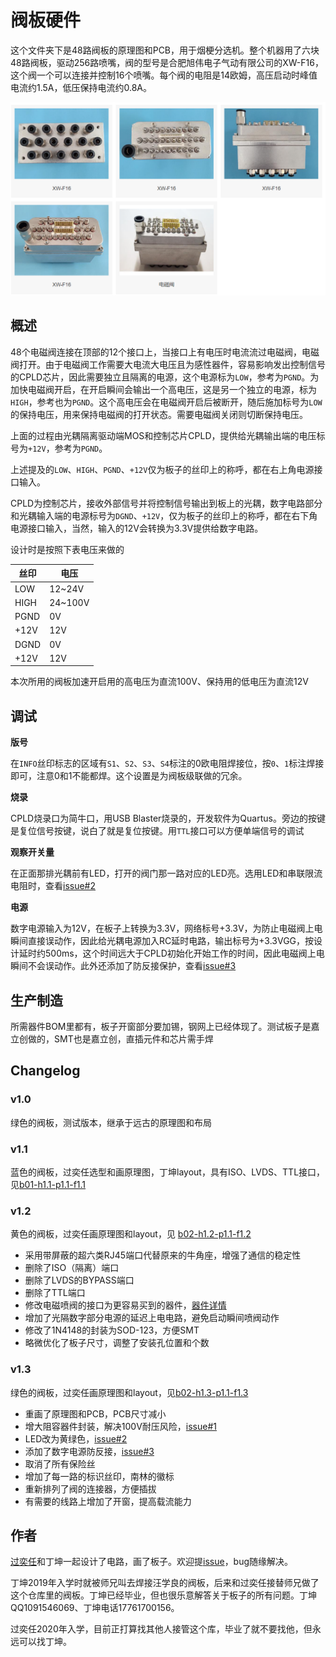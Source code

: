 # 阀板硬件

这个文件夹下是48路阀板的原理图和PCB，用于烟梗分选机。整个机器用了六块48路阀板，驱动256路喷嘴，阀的型号是合肥旭伟电子气动有限公司的XW-F16，这个阀一个可以连接并控制16个喷嘴。每个阀的电阻是14欧姆，高压启动时峰值电流约1.5A，低压保持电流约0.8A。

![image-20211226143651047](README.assets/image-20211226143651047.png)

## 概述

48个电磁阀连接在顶部的12个接口上，当接口上有电压时电流流过电磁阀，电磁阀打开。由于电磁阀工作需要大电流大电压且为感性器件，容易影响发出控制信号的CPLD芯片，因此需要独立且隔离的电源，这个电源标为`LOW`，参考为`PGND`。为加快电磁阀开启，在开启瞬间会输出一个高电压，这是另一个独立的电源，标为`HIGH`，参考也为`PGND`。这个高电压会在电磁阀开启后被断开，随后施加标号为`LOW`的保持电压，用来保持电磁阀的打开状态。需要电磁阀关闭则切断保持电压。

上面的过程由光耦隔离驱动端MOS和控制芯片CPLD，提供给光耦输出端的电压标号为`+12V`，参考为`PGND`。

上述提及的`LOW`、`HIGH`、`PGND`、`+12V`仅为板子的丝印上的称呼，都在右上角电源接口输入。

CPLD为控制芯片，接收外部信号并将控制信号输出到板上的光耦，数字电路部分和光耦输入端的电源标号为`DGND`、`+12V`，仅为板子的丝印上的称呼，都在右下角电源接口输入，当然，输入的12V会转换为3.3V提供给数字电路。

设计时是按照下表电压来做的

| 丝印 | 电压    |
| ---- | ------- |
| LOW  | 12~24V  |
| HIGH | 24~100V |
| PGND | 0V      |
| +12V | 12V     |
| DGND | 0V      |
| +12V | 12V     |

本次所用的阀板加速开启用的高电压为直流100V、保持用的低电压为直流12V

## 调试

**版号**

在`INFO`丝印标志的区域有`S1`、`S2`、`S3`、`S4`标注的0欧电阻焊接位，按`0`、`1`标注焊接即可，注意0和1不能都焊。这个设置是为阀板级联做的冗余。

**烧录**

CPLD烧录口为简牛口，用USB Blaster烧录的，开发软件为Quartus。旁边的按键是复位信号按键，说白了就是复位按键。用`TTL`接口可以方便单端信号的调试

**观察开关量**

在正面那排光耦前有LED，打开的阀门那一路对应的LED亮。选用LED和串联限流电阻时，查看[issue#2](https://github.com/NanjingForestryUniversity/valveboard/issues/2)

**电源**

数字电源输入为12V，在板子上转换为3.3V，网络标号+3.3V，为防止电磁阀上电瞬间直接误动作，因此给光耦电源加入RC延时电路，输出标号为+3.3VGG，按设计延时约500ms，这个时间远大于CPLD初始化开始工作的时间，因此电磁阀上电瞬间不会误动作。此外还添加了防反接保护，查看[issue#3](https://github.com/NanjingForestryUniversity/valveboard/issues/3)

## 生产制造

所需器件BOM里都有，板子开窗部分要加锡，钢网上已经体现了。测试板子是嘉立创做的，SMT也是嘉立创，直插元件和芯片需手焊

## Changelog
### v1.0 

绿色的阀板，测试版本，继承于远古的原理图和布局

### v1.1

蓝色的阀板，过奕任选型和画原理图，丁坤layout，具有ISO、LVDS、TTL接口，见[b01-h1.1-p1.1-f1.1](https://github.com/NanjingForestryUniversity/valveboard/releases/tag/b01-h1.1-p1.1-f1.1)

### v1.2

黄色的阀板，过奕任画原理图和layout，见 [b02-h1.2-p1.1-f1.2](https://github.com/NanjingForestryUniversity/valveboard/releases/tag/b02-h1.2-p1.1-f1.2)

- 采用带屏蔽的超六类RJ45端口代替原来的牛角座，增强了通信的稳定性
- 删除了ISO（隔离）端口
- 删除了LVDS的BYPASS端口
- 删除了TTL端口
- 修改电磁喷阀的接口为更容易买到的器件，[器件详情](https://detail.tmall.com/item.htm?spm=a230r.1.14.52.2b5b4e50D2a4NS&id=633917290163&ns=1&abbucket=5&skuId=4696862330457)
- 增加了光隔数字部分电源的延迟上电电路，避免启动瞬间喷阀动作
- 修改了1N4148的封装为SOD-123，方便SMT
- 略微优化了板子尺寸，调整了安装孔位置和个数

### v1.3

绿色的阀板，过奕任画原理图和layout，见[b02-h1.3-p1.1-f1.3](https://github.com/NanjingForestryUniversity/valveboard/releases/tag/b02-h1.3-p1.1-f1.3)

- 重画了原理图和PCB，PCB尺寸减小
- 增大阻容器件封装，解决100V耐压风险，[issue#1](https://github.com/NanjingForestryUniversity/valveboard/issues/1)
- LED改为黄绿色，[issue#2](https://github.com/NanjingForestryUniversity/valveboard/issues/2)
- 添加了数字电源防反接，[issue#3](https://github.com/NanjingForestryUniversity/valveboard/issues/3)
- 取消了所有保险丝
- 增加了每一路的标识丝印，南林的徽标
- 重新排列了阀的连接器，方便插拔
- 有需要的线路上增加了开窗，提高载流能力

## 作者

[过奕任](https://github.com/3703781)和丁坤一起设计了电路，画了板子。欢迎提[issue](https://github.com/NanjingForestryUniversity/valveboard/issues)，bug随缘解决。

丁坤2019年入学时就被师兄叫去焊接汪学良的阀板，后来和过奕任接替师兄做了这个仓库里的阀板。丁坤已经毕业，但也很乐意解答关于板子的所有问题。丁坤QQ1091546069、丁坤电话17761700156。

过奕任2020年入学，目前正打算找其他人接管这个库，毕业了就不要找他，但永远可以找丁坤。

